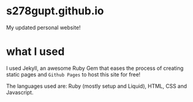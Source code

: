 # s278gupt.github.io
My updated personal website!

# what I used
I used Jekyll, an awesome Ruby Gem that eases the process of creating static pages and `Github Pages` to host this site for free!

The languages used are: Ruby (mostly setup and Liquid), HTML, CSS and Javascript.
